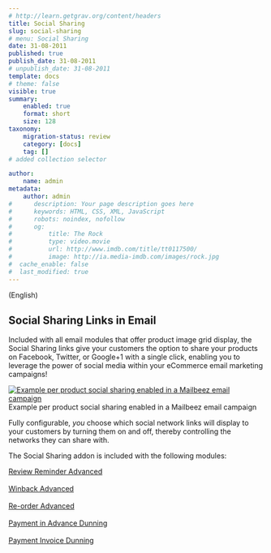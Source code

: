 ```yaml
---
# http://learn.getgrav.org/content/headers
title: Social Sharing
slug: social-sharing
# menu: Social Sharing
date: 31-08-2011
published: true
publish_date: 31-08-2011
# unpublish_date: 31-08-2011
template: docs
# theme: false
visible: true
summary:
    enabled: true
    format: short
    size: 128
taxonomy:
    migration-status: review
    category: [docs]
    tag: []
# added collection selector

author:
    name: admin
metadata:
    author: admin
#      description: Your page description goes here
#      keywords: HTML, CSS, XML, JavaScript
#      robots: noindex, nofollow
#      og:
#          title: The Rock
#          type: video.movie
#          url: http://www.imdb.com/title/tt0117500/
#          image: http://ia.media-imdb.com/images/rock.jpg
#  cache_enable: false
#  last_modified: true
---
```


(English)

## Social Sharing Links in Email

Included with all email modules that offer product image grid display, the Social Sharing links give your customers the option to share your products on Facebook, Twitter, or Google+1 with a single click, enabling you to leverage the power of social media within your eCommerce email marketing campaigns!

[![Example per product social sharing enabled in a Mailbeez email campaign](http://www.mailbeez.com/wp-content/uploads/2011/08/social.jpg "Example per product social sharing enabled in a Mailbeez email campaign")](http://www.mailbeez.com/wp-content/uploads/2011/08/social.jpg)Example per product social sharing enabled in a Mailbeez email campaign

 

Fully configurable, *you* choose which social network links will display to your customers by turning them on and off, thereby controlling the networks they can share with.

The Social Sharing addon is included with the following modules:

[Review Reminder Advanced  
](http://www.mailbeez.com/documentation/mailbeez/review_advanced/ "Review Reminder Advanced")  
[Winback Advanced  
](http://www.mailbeez.com/documentation/mailbeez/winback_advanced/ "Winback Advanced")  
[Re-order Advanced  
](http://www.mailbeez.com/documentation/mailbeez/reorder_advanced/ "Re-order Advanced")  
[Payment in Advance Dunning  
](http://www.mailbeez.com/documentation/mailbeez/payment_inadvance_dunning/ "Payment in Advance Dunning")  
[Payment Invoice Dunning  
](http://www.mailbeez.com/documentation/mailbeez/payment_invoice_dunning/ "Payment Invoice Dunning")  
  
